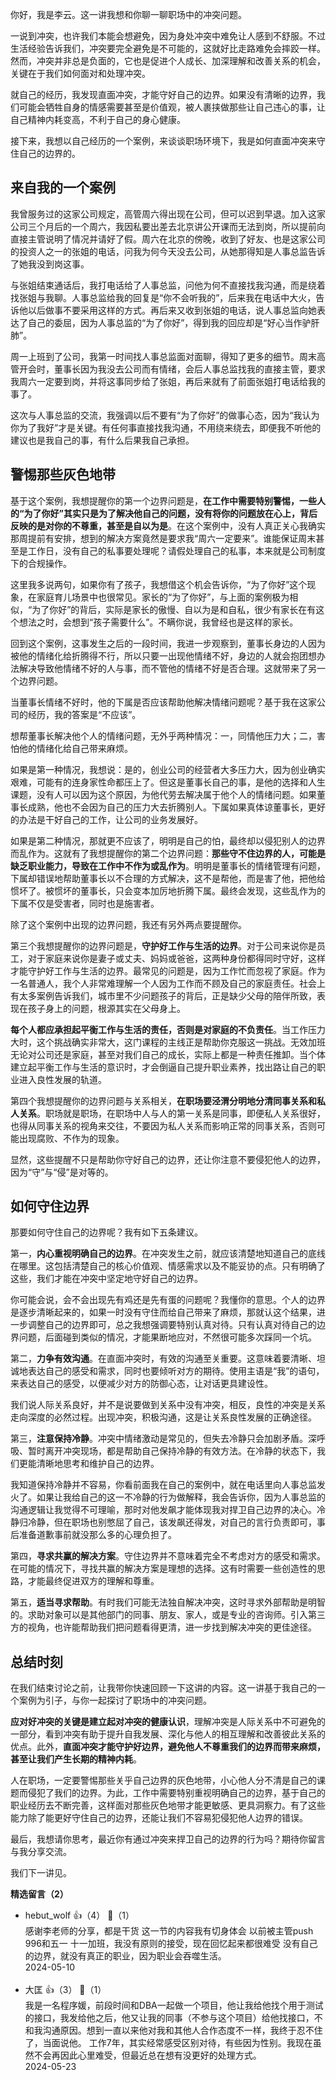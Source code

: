 你好，我是李云。这一讲我想和你聊一聊职场中的冲突问题。

一说到冲突，也许我们本能会想避免，因为身处冲突中难免让人感到不舒服。不过生活经验告诉我们，冲突要完全避免是不可能的，这就好比走路难免会摔跤一样。然而，冲突并非总是负面的，它也是促进个人成长、加深理解和改善关系的机会，关键在于我们如何面对和处理冲突。

就自己的经历，我发现直面冲突，才能守好自己的边界。如果没有清晰的边界，我们可能会牺牲自身的情感需要甚至是价值观，被人裹挟做那些让自己违心的事，让自己精神内耗变高，不利于自己的身心健康。

接下来，我想以自己经历的一个案例，来谈谈职场环境下，我是如何直面冲突来守住自己的边界的。

## 来自我的一个案例

我曾服务过的这家公司规定，高管周六得出现在公司，但可以迟到早退。加入这家公司三个月后的一个周六，我因私要出差去北京讲公开课而无法到岗，所以提前向直接主管说明了情况并请好了假。周六在北京的傍晚，收到了好友、也是这家公司的投资人之一的张姐的电话，问我为何今天没去公司，从她那得知是人事总监告诉了她我没到岗这事。

与张姐结束通话后，我打电话给了人事总监，问他为何不直接找我沟通，而是绕着找张姐与我聊。人事总监给我的回复是“你不会听我的”，后来我在电话中大火，告诉他以后做事不要采用这样的方式。再后来又收到张姐的电话，说人事总监向她表达了自己的委屈，因为人事总监的“为了你好”，得到我的回应却是“好心当作驴肝肺”。

周一上班到了公司，我第一时间找人事总监面对面聊，得知了更多的细节。周末高管开会时，董事长因为我没去公司而有情绪，会后人事总监找我的直接主管，要求我周六一定要到岗，并将这事同步给了张姐，再后来就有了前面张姐打电话给我的事了。

这次与人事总监的交流，我强调以后不要有“为了你好”的做事心态，因为“我认为你为了我好”才是关键。有任何事直接找我沟通，不用绕来绕去，即便我不听他的建议也是我自己的事，有什么后果我自己承担。

## 警惕那些灰色地带

基于这个案例，我想提醒你的第一个边界问题是，**在工作中需要特别警惕，一些人的“为了你好”其实只是为了解决他自己的问题，没有将你的问题放在心上，背后反映的是对你的不尊重，甚至是自以为是**。在这个案例中，没有人真正关心我确实那周提前有安排，想到的解决方案竟然是要求我“周六一定要来”。谁能保证周末甚至是工作日，没有自己的私事要处理呢？请假处理自己的私事，本来就是公司制度下的合规操作。

这里我多说两句，如果你有了孩子，我想借这个机会告诉你，“为了你好”这个现象，在家庭育儿场景中也很常见。家长的“为了你好”，与上面的案例极为相似，“为了你好”的背后，实际是家长的傲慢、自以为是和自私，很少有家长在有这个想法之时，会想到“孩子需要什么”。不瞒你说，我曾经也是这样的家长。

回到这个案例，这事发生之后的一段时间，我进一步观察到，董事长身边的人因为被他的情绪化给折腾得不行，所以只要一出现他情绪不好，身边的人就会抱团想办法解决导致他情绪不好的人与事，而不管他的情绪不好是否合理。这就带来了另一个边界问题。

当董事长情绪不好时，他的下属是否应该帮助他解决情绪问题呢？基于我在这家公司的经历，我的答案是“不应该”。

想帮董事长解决他个人的情绪问题，无外乎两种情况：一，同情他压力大；二，害怕他的情绪化给自己带来麻烦。

如果是第一种情况，我想说：是的，创业公司的经营者大多压力大，因为创业确实艰难，可能有的连身家性命都压上了。但这是董事长自己的事，是他的选择和人生课题，没有人可以因为这个原因，为他代劳去解决属于他个人的情绪问题。如果董事长成熟，他也不会因为自己的压力大去折腾别人。下属如果真体谅董事长，更好的办法是干好自己的工作，让公司的业务发展好。

如果是第二种情况，那就更不应该了，明明是自己的怕，最终却以侵犯别人的边界而乱作为。这就有了我想提醒你的第二个边界问题：**那些守不住边界的人，可能是缺乏职业能力，导致在工作中不作为或乱作为**。明明是董事长的情绪管理有问题，下属却错误地帮助董事长以不合理的方式解决，这不是帮他，而是害了他，把他给惯坏了。被惯坏的董事长，只会变本加厉地折腾下属。最终会发现，这些乱作为的下属不仅是受害者，同时也是施害者。

除了这个案例中出现的边界问题，我还有另外两点要提醒你。

第三个我想提醒你的边界问题是，**守护好工作与生活的边界**。对于公司来说你是员工，对于家庭来说你是妻子或丈夫、妈妈或爸爸，这两种身份都得同时守好，这样才能守护好工作与生活的边界。最常见的问题是，因为工作忙而忽视了家庭。作为一名普通人，我个人非常难理解一个人因为工作而不顾及自己的家庭责任。社会上有太多案例告诉我们，城市里不少问题孩子的背后，正是缺少父母的陪伴所致，表现在孩子身上的问题，根源其实在父母身上。

**每个人都应承担起平衡工作与生活的责任，否则是对家庭的不负责任**。当工作压力大时，这个挑战确实非常大，这门课程的主线正是帮助你克服这一挑战。无效加班无论对公司还是家庭，甚至对我们自己的成长，实际上都是一种责任推卸。当个体建立起平衡工作与生活的意识时，才会倒逼自己提升职业素养，找出路让自己的职业进入良性发展的轨道。

第四个我想提醒你的边界问题与关系相关，**在职场要泾渭分明地分清同事关系和私人关系**。职场就是职场，在职场中人与人的第一关系是同事，即便私人关系很好，也得从同事关系的视角来交往，不要因为私人关系而影响正常的同事关系，否则可能出现腐败、不作为的现象。

显然，这些提醒不只是帮助你守好自己的边界，还让你注意不要侵犯他人的边界，因为“守”与“侵”是对等的。

## 如何守住边界

那要如何守住自己的边界呢？我有如下五条建议。

第一，**内心重视明确自己的边界**。在冲突发生之前，就应该清楚地知道自己的底线在哪里。这包括清楚自己的核心价值观、情感需求以及不能妥协的点。只有明确了这些，我们才能在冲突中坚定地守好自己的边界。

你可能会说，会不会出现先有鸡还是先有蛋的问题呢？我懂你的意思。个人的边界是逐步清晰起来的，如果一时没有守住而给自己带来了麻烦，那就认这个结果，进一步调整自己的边界即可，总之我想强调要特别认真对待。只有认真对待自己的边界问题，后面碰到类似的情况，才能果断地应对，不然很可能多次踩同一个坑。

第二，**力争有效沟通**。在直面冲突时，有效的沟通至关重要。这意味着要清晰、坦诚地表达自己的感受和需求，同时也要倾听对方的期待。使用主语是“我”的语句，来表达自己的感受，以便减少对方的防御心态，让对话更具建设性。

我们说人际关系良好，并不是说要做到关系中没有冲突，相反，良性的冲突是关系走向深度的必然过程。出现冲突，积极沟通，这是让关系良性发展的正确途径。

第三，**注意保持冷静**。冲突中情绪激动是常见的，但失去冷静只会加剧矛盾。深呼吸、暂时离开冲突现场，都是帮助自己保持冷静的有效方法。在冷静的状态下，我们更能清晰地思考和维护自己的边界。

我知道保持冷静并不容易，你看前面我在自己的案例中，就在电话里向人事总监发火了。如果让我给自己的这一不冷静的行为做解释，我会告诉你，因为人事总监的沟通逻辑让我觉得不可理喻，那时对他发飙才能体现我对捍卫自己边界的决心。冷静归冷静，但在职场也别憋屈了自己，该发飙还得发，对自己的言行负责即可，事后准备道歉事前就没那么多的心理负担了。

第四，**寻求共赢的解决方案**。守住边界并不意味着完全不考虑对方的感受和需求。在可能的情况下，寻找共赢的解决方案是理想的选择。这有时需要一些创造性的思路，才能最终促进双方的理解和尊重。

第五，**适当寻求帮助**。有时我们可能无法独自解决冲突，这时寻求外部帮助是明智的。求助对象可以是其他部门的同事、朋友、家人，或是专业的咨询师。引入第三方的视角，也许能帮助我们把问题看得更清，进一步找到解决冲突的更佳途径。

## 总结时刻

在我们结束讨论之前，让我带你快速回顾一下这讲的内容。这一讲基于我自己的一个案例为引子，与你一起探讨了职场中的冲突问题。

**应对好冲突的关键是建立起对冲突的健康认识**，理解冲突是人际关系中不可避免的一部分，看到冲突有助于提升自我发展、深化与他人的相互理解和改善彼此关系的优点。此外，**直面冲突才能守护好边界，避免他人不尊重我们的边界而带来麻烦，甚至让我们产生长期的精神内耗**。

人在职场，一定要警惕那些关乎自己边界的灰色地带，小心他人分不清是自己的课题而侵犯了我们的边界。为此，工作中需要特别重视明确自己的边界，基于自己的职业经历去不断完善，这样面对那些灰色地带才能更敏感、更具洞察力。有了这些能力除了能更好守住自己的边界，还能让我们不容易犯侵犯他人边界的错误。

最后，我想请你思考，最近你有通过冲突来捍卫自己的边界的行为吗？期待你留言与我分享交流。

我们下一讲见。
<div><strong>精选留言（2）</strong></div><ul>
<li><span>hebut_wolf</span> 👍（4） 💬（1）<div>感谢李老师的分享，都是干货  这一节的内容我有切身体会
以前被主管push 996和五一 十一加班，我没有原则的接受，现在回忆起来都很难受
没有自己的边界，就没有真正的职业，因为职业会吞噬生活。</div>2024-05-10</li><br/><li><span>大匡</span> 👍（3） 💬（1）<div>我是一名程序媛，前段时间和DBA一起做一个项目，他让我给他找个用于测试的接口，我发给他之后，他又让我的同事（不参与这个项目）给他找接口，不和我沟通原因。想到一直以来他对我和其他人合作态度不一样，我终于忍不住了，当面说他。
工作7年，其实经常感受区别对待，有些因为性别。我现在虽然不会再因此心里难受，但最近总在想有没更好的处理方式。</div>2024-05-23</li><br/>
</ul>